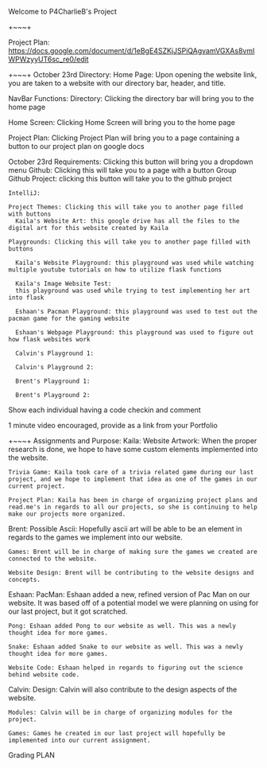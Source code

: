Welcome to P4CharlieB's Project 

+~~~+

Project Plan: https://docs.google.com/document/d/1eBgE4SZKjJSPiQAgvamVGXAs8vmIWPWzyyUT6sc_re0/edit

+~~~+
October 23rd Directory:
Home Page: Upon opening the website link, you are taken to a website with our directory bar, header, and title.

NavBar Functions:
  Directory: Clicking the directory bar will bring you to the home page

  Home Screen: Clicking Home Screen will bring you to the home page

  Project Plan: Clicking Project Plan will bring you to a page containing a button to our project plan on google docs

  October 23rd Requirements: Clicking this button will bring you a dropdown menu
    Github: Clicking this will take you to a page with a button
      Group Github Project: clicking this button will take you to the github project

    IntelliJ:

    Project Themes: Clicking this will take you to another page filled with buttons
      Kaila's Website Art: this google drive has all the files to the digital art for this website created by Kaila

    Playgrounds: Clicking this will take you to another page filled with buttons

      Kaila's Website Playground: this playground was used while watching multiple youtube tutorials on how to utilize flask functions

      Kaila's Image Website Test:
      this playground was used while trying to test implementing her art into flask

      Eshaan's Pacman Playground: this playground was used to test out the pacman game for the gaming website

      Eshaan's Webpage Playground: this playground was used to figure out how flask websites work

      Calvin's Playground 1:

      Calvin's Playground 2:

      Brent's Playground 1:

      Brent's Playground 2:

Show each individual having a code checkin and comment

1 minute video encouraged, provide as a link from your Portfolio

+~~~+
Assignments and Purpose:
  Kaila:
    Website Artwork: When the proper research is done, we hope to have some custom elements implemented into the website.

    Trivia Game: Kaila took care of a trivia related game during our last project, and we hope to implement that idea as one of the games in our current project.
    
    Project Plan: Kaila has been in charge of organizing project plans and read.me's in regards to all our projects, so she is continuing to help make our projects more organized.

  Brent:
    Possible Ascii: Hopefully ascii art will be able to be an element in regards to the games we implement into our website.

    Games: Brent will be in charge of making sure the games we created are connected to the website.

    Website Design: Brent will be contributing to the website designs and concepts.

  Eshaan: 
    PacMan: Eshaan added a new, refined version of Pac Man on our website. It was based off of a potential model we
    were planning on using for our last project, but it got scratched.

    Pong: Eshaan added Pong to our website as well. This was a newly thought idea for more games.

    Snake: Eshaan added Snake to our website as well. This was a newly thought idea for more games.

    Website Code: Eshaan helped in regards to figuring out the science behind website code.

  Calvin:
    Design: Calvin will also contribute to the design aspects of the website.

    Modules: Calvin will be in charge of organizing modules for the project.

    Games: Games he created in our last project will hopefully be implemented into our current assignment.

Grading PLAN
